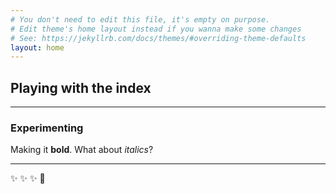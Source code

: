 ```yaml
---
# You don't need to edit this file, it's empty on purpose.
# Edit theme's home layout instead if you wanna make some changes
# See: https://jekyllrb.com/docs/themes/#overriding-theme-defaults
layout: home
---
```


## Playing with the index

--------

### Experimenting


Making it **bold**. What about *italics*?

--------


:sparkles: :sparkles: :sparkles: :rocket:
